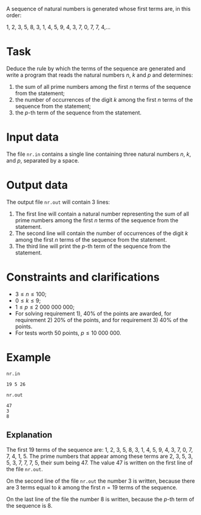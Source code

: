 
A sequence of natural numbers is generated whose first terms are, in this order:

$1$, $2$, $3$, $5$, $8$, $3$, $1$, $4$, $5$, $9$, $4$, $3$, $7$, $0$, $7$, $7$, $4$,...

# Task

Deduce the rule by which the terms of the sequence are generated and write a program that reads the natural numbers $n$, $k$ and $p$ and determines:

1. the sum of all prime numbers among the first $n$ terms of the sequence from the statement;
2. the number of occurrences of the digit $k$ among the first $n$ terms of the sequence from the statement;
3. the $p$-th term of the sequence from the statement.

# Input data

The file `nr.in` contains a single line containing three natural numbers $n$, $k$, and $p$, separated by a space.

# Output data

The output file `nr.out` will contain $3$ lines:

1. The first line will contain a natural number representing the sum of all prime numbers among the first $n$ terms of the sequence from the statement.
2. The second line will contain the number of occurrences of the digit $k$ among the first $n$ terms of the sequence from the statement.
3. The third line will print the $p$-th term of the sequence from the statement.

# Constraints and clarifications

* $3 \leq n \leq 100$;
* $0 \leq k \leq 9$;
* $1 \leq p \leq 2\ 000\ 000\ 000$;
* For solving requirement 1), 40% of the points are awarded, for requirement 2) 20% of the points, and for requirement 3) 40% of the points.
* For tests worth $50$ points, $p \leq 10\ 000\ 000$.

# Example

`nr.in`
```
19 5 26
```

`nr.out`
```
47
3
8
```

## Explanation

The first $19$ terms of the sequence are: $1$, $2$, $3$, $5$, $8$, $3$, $1$, $4$, $5$, $9$, $4$, $3$, $7$, $0$, $7$, $7$, $4$, $1$, $5$. The prime numbers that appear among these terms are $2$, $3$, $5$, $3$, $5$, $3$, $7$, $7$, $7$, $5$, their sum being $47$. The value $47$ is written on the first line of the file `nr.out`.

On the second line of the file `nr.out` the number $3$ is written, because there are $3$ terms equal to $k$ among the first $n = 19$ terms of the sequence.

On the last line of the file the number $8$ is written, because the $p$-th term of the sequence is $8$.
